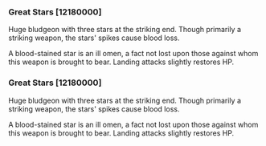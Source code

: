 ### Great Stars [12180000]

Huge bludgeon with three stars at the striking end. Though primarily a striking weapon, the stars' spikes cause blood loss.

A blood-stained star is an ill omen, a fact not lost upon those against whom this weapon is brought to bear. Landing attacks slightly restores HP.### Great Stars [12180000]

Huge bludgeon with three stars at the striking end. Though primarily a striking weapon, the stars' spikes cause blood loss.

A blood-stained star is an ill omen, a fact not lost upon those against whom this weapon is brought to bear. Landing attacks slightly restores HP.